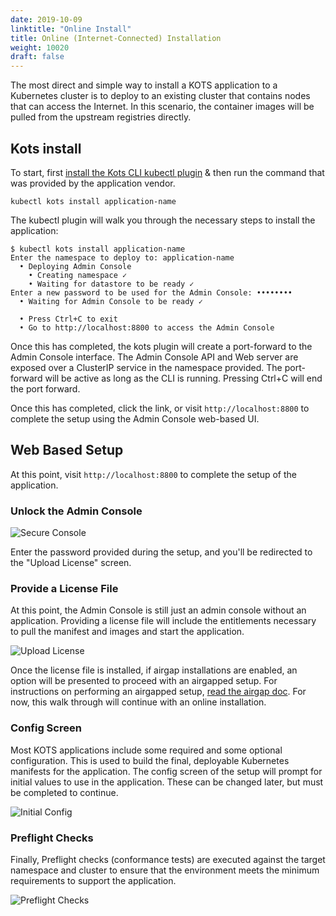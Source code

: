 ```yaml
---
date: 2019-10-09
linktitle: "Online Install"
title: Online (Internet-Connected) Installation
weight: 10020
draft: false
---
```


The most direct and simple way to install a KOTS application to a Kubernetes cluster is to deploy to an existing cluster that contains nodes that can access the Internet. In this scenario, the container images will be pulled from the upstream registries directly.

## Kots install
To start, first [install the Kots CLI kubectl plugin](/kots-cli/getting-started/) & then run the command that was provided by the application vendor.

```shell
kubectl kots install application-name
```

The kubectl plugin will walk you through the necessary steps to install the application:

```shell
$ kubectl kots install application-name
Enter the namespace to deploy to: application-name
  • Deploying Admin Console
    • Creating namespace ✓
    • Waiting for datastore to be ready ✓
Enter a new password to be used for the Admin Console: ••••••••
  • Waiting for Admin Console to be ready ✓

  • Press Ctrl+C to exit
  • Go to http://localhost:8800 to access the Admin Console

```

Once this has completed, the kots plugin will create a port-forward to the Admin Console interface. The Admin Console API and Web server are exposed over a ClusterIP service in the namespace provided. The port-forward will be active as long as the CLI is running. Pressing Ctrl+C will end the port forward.

Once this has completed, click the link, or visit `http://localhost:8800` to complete the setup using the Admin Console web-based UI.

## Web Based Setup

At this point, visit `http://localhost:8800` to complete the setup of the application.

### Unlock the Admin Console
![Secure Console](/images/secure-console.png)

Enter the password provided during the setup, and you'll be redirected to the "Upload License" screen.

### Provide a License File
At this point, the Admin Console is still just an admin console without an application. Providing a license file will include the entitlements necessary to pull the manifest and images and start the application.

![Upload License](/images/upload-license.png)

Once the license file is installed, if airgap installations are enabled, an option will be presented to proceed with an airgapped setup. For instructions on performing an airgapped setup, [read the airgap doc](/kotsadm/installing/airgap-packages). For now, this walk through will continue with an online installation.

### Config Screen
Most KOTS applications include some required and some optional configuration. This is used to build the final, deployable Kubernetes manifests for the application. The config screen of the setup will prompt for initial values to use in the application. These can be changed later, but must be completed to continue.

![Initial Config](/images/initial-config.png)

### Preflight Checks
Finally, Preflight checks (conformance tests) are executed against the target namespace and cluster to ensure that the environment meets the minimum requirements to support the application.

![Preflight Checks](/images/preflight-checks.png)
